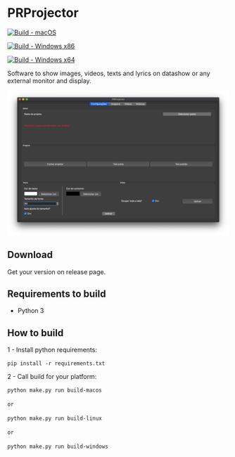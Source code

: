 # PRProjector

[![Build - macOS](https://github.com/paulo-coutinho/prprojector/actions/workflows/macos.yml/badge.svg?branch=master)](https://github.com/paulo-coutinho/prprojector/actions/workflows/macos.yml)

[![Build - Windows x86](https://github.com/paulo-coutinho/prprojector/actions/workflows/win32.yml/badge.svg?branch=master)](https://github.com/paulo-coutinho/prprojector/actions/workflows/win32.yml)

[![Build - Windows x64](https://github.com/paulo-coutinho/prprojector/actions/workflows/win64.yml/badge.svg?branch=master)](https://github.com/paulo-coutinho/prprojector/actions/workflows/win64.yml)

Software to show images, videos, texts and lyrics on datashow or any external monitor and display.

<p align="center"><a href="https://github.com/paulo-coutinho/prprojector" target="_blank" rel="noopener noreferrer"><img src="extras/screenshots/screenshot1.png" alt="screenshot 1"></a></p>

## Download

Get your version on release page.

## Requirements to build

- Python 3

## How to build

1 - Install python requirements:

```
pip install -r requirements.txt
```

2 - Call build for your platform:

```
python make.py run build-macos

or

python make.py run build-linux

or

python make.py run build-windows
```
